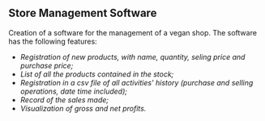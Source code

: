## Store Management Software

Creation of a software for the management of a vegan shop. The software has the following features:

* _Registration of new products, with name, quantity, seling price and purchase price;_
* _List of all the products contained in the stock;_
* _Registration in a csv file of all activities' history (purchase and selling operations, date time included);_
* _Record of the sales made;_
* _Visualization of gross and net profits._

